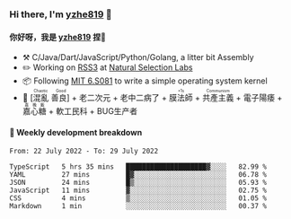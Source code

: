### Hi there, I'm [yzhe819](https://github.com/yzhe819) 👋

#### 你好呀，我是 [yzhe819](https://github.com/yzhe819) 捏👋

- :hammer_and_pick: C/Java/Dart/JavaScript/Python/Golang, a litter bit Assembly
- :pencil2: Working on [RSS3](https://github.com/NaturalSelectionLabs/RSS3) at [Natural Selection Labs](https://github.com/NaturalSelectionLabs)
- 📦 Following [MIT 6.S081](https://pdos.csail.mit.edu/6.S081/2020/) to write a simple operating system kernel
- 🔑 <ruby>[混亂 善良]<rp>（</rp><rt>Chaotic Good</rt><rp>）</rp></ruby> + 老二次元 + 老中二病了 + <ruby>膜法師<rp>（</rp><rt>+1s</rt><rp>）</rp></ruby> +  <ruby>共產主義<rp>（</rp><rt>Communism</rt><rp>）</rp></ruby> + 電子陽痿 + <ruby>嘉心糖<rp>（</rp><rt>嘉晚飯</rt><rp>）</rp></ruby> + 軟工民科 + BUG生产者



#### 📝 Weekly development breakdown

<!--START_SECTION:waka-->

```text
From: 22 July 2022 - To: 29 July 2022

TypeScript   5 hrs 35 mins   ████████████████████▓░░░░   82.99 %
YAML         27 mins         █▓░░░░░░░░░░░░░░░░░░░░░░░   06.78 %
JSON         24 mins         █▒░░░░░░░░░░░░░░░░░░░░░░░   05.93 %
JavaScript   11 mins         ▓░░░░░░░░░░░░░░░░░░░░░░░░   02.75 %
CSS          4 mins          ▒░░░░░░░░░░░░░░░░░░░░░░░░   01.05 %
Markdown     1 min           ░░░░░░░░░░░░░░░░░░░░░░░░░   00.37 %
```

<!--END_SECTION:waka-->



